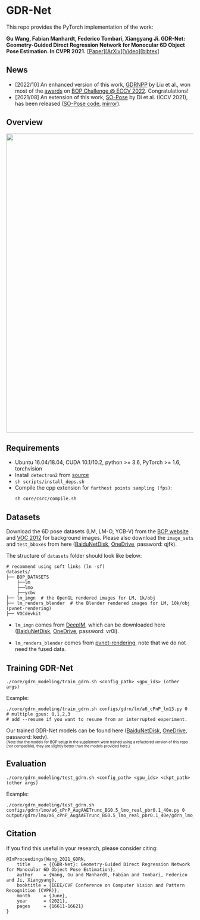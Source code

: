 # GDR-Net
This repo provides the PyTorch implementation of the work:

**Gu Wang, Fabian Manhardt, Federico Tombari, Xiangyang Ji. GDR-Net: Geometry-Guided Direct Regression Network for Monocular 6D Object Pose Estimation. In CVPR 2021.**
[[Paper](https://openaccess.thecvf.com/content/CVPR2021/html/Wang_GDR-Net_Geometry-Guided_Direct_Regression_Network_for_Monocular_6D_Object_Pose_CVPR_2021_paper.html)][[ArXiv](http://arxiv.org/abs/2102.12145)][[Video](https://www.bilibili.com/video/BV1dU4y1G7Ku?share_source=copy_web)][[bibtex](#Citation)]


## News
* [2022/10] An enhanced version of this work, [GDRNPP](https://github.com/shanice-l/gdrnpp_bop2022.git) by Liu et al., won most of the [awards](http://cmp.felk.cvut.cz/sixd/workshop_2022/slides/bop_challenge_2022_results.pdf) on [BOP Challenge @ ECCV 2022](https://bop.felk.cvut.cz/challenges/bop-challenge-2022/). Congratulations!
* [2021/08] An extension of this work, [SO-Pose](https://arxiv.org/abs/2108.08367) by Di et al. (ICCV 2021), has been released ([SO-Pose code](https://github.com/shangbuhuan13/SO-Pose), [mirror](https://github.com/THU-DA-6D-Pose-Group/SO-Pose)).

## Overview
<p align="center">
<img src='assets/gdrn_architecture.png' width='800'>
<p>



## Requirements
* Ubuntu 16.04/18.04, CUDA 10.1/10.2, python >= 3.6, PyTorch >= 1.6, torchvision
* Install `detectron2` from [source](https://github.com/facebookresearch/detectron2)
* `sh scripts/install_deps.sh`
* Compile the cpp extension for `farthest points sampling (fps)`:
    ```
    sh core/csrc/compile.sh
    ```

## Datasets
Download the 6D pose datasets (LM, LM-O, YCB-V) from the
[BOP website](https://bop.felk.cvut.cz/datasets/) and
[VOC 2012](https://pjreddie.com/projects/pascal-voc-dataset-mirror/)
for background images.
Please also download the `image_sets` and `test_bboxes` from
here ([BaiduNetDisk](https://pan.baidu.com/s/1gGoZGkuMYxhU9LBKxuSz0g), [OneDrive](https://1drv.ms/u/s!Ah83ZdJvIaBnnjqVy9Eyn0yxDb8i?e=0Q3qRU), password: qjfk).

The structure of `datasets` folder should look like below:
```
# recommend using soft links (ln -sf)
datasets/
├── BOP_DATASETS
    ├──lm
    ├──lmo
    ├──ycbv
├── lm_imgn  # the OpenGL rendered images for LM, 1k/obj
├── lm_renders_blender  # the Blender rendered images for LM, 10k/obj (pvnet-rendering)
├── VOCdevkit
```

* `lm_imgn` comes from [DeepIM](https://github.com/liyi14/mx-DeepIM), which can be downloaded here ([BaiduNetDisk](https://pan.baidu.com/s/1e9SJoqb0EmyqVLEVlbNQIA), [OneDrive](https://1drv.ms/u/s!Ah83ZdJvIaBnoEz5BM4Ho6_W_UUA?e=pj7Y7i), password: vr0i).

* `lm_renders_blender` comes from [pvnet-rendering](https://github.com/zju3dv/pvnet-rendering), note that we do not need the fused data.


## Training GDR-Net
`./core/gdrn_modeling/train_gdrn.sh <config_path> <gpu_ids> (other args)`

Example:
```
./core/gdrn_modeling/train_gdrn.sh configs/gdrn/lm/a6_cPnP_lm13.py 0  # multiple gpus: 0,1,2,3
# add --resume if you want to resume from an interrupted experiment.
```


Our trained GDR-Net models can be found here ([BaiduNetDisk](https://pan.baidu.com/s/1_MEZJBd67hdxcE8JzmnOtA), [OneDrive](https://1drv.ms/u/s!Ah83ZdJvIaBnnj88MpeoTjXtge8R?e=hzjxLE), password: kedv). <br />
<sub><sup>(Note that the models for BOP setup in the supplement were trained using a refactored version of this repo (not compatible), they are slightly better than the models provided here.)</sup></sub>


## Evaluation
`./core/gdrn_modeling/test_gdrn.sh <config_path> <gpu_ids> <ckpt_path> (other args)`

Example:
```
./core/gdrn_modeling/test_gdrn.sh configs/gdrn/lmo/a6_cPnP_AugAAETrunc_BG0.5_lmo_real_pbr0.1_40e.py 0 output/gdrn/lmo/a6_cPnP_AugAAETrunc_BG0.5_lmo_real_pbr0.1_40e/gdrn_lmo_real_pbr.pth
```


## Citation
If you find this useful in your research, please consider citing:
```
@InProceedings{Wang_2021_GDRN,
    title     = {{GDR-Net}: Geometry-Guided Direct Regression Network for Monocular 6D Object Pose Estimation},
    author    = {Wang, Gu and Manhardt, Fabian and Tombari, Federico and Ji, Xiangyang},
    booktitle = {IEEE/CVF Conference on Computer Vision and Pattern Recognition (CVPR)},
    month     = {June},
    year      = {2021},
    pages     = {16611-16621}
}
```

